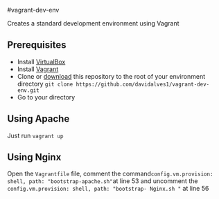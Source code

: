 #vagrant-dev-env

Creates a standard development environment using Vagrant



## Prerequisites

- Install [VirtualBox](https://www.virtualbox.org/wiki/Downloads)
- Install [Vagrant](http://www.vagrantup.com/)
- Clone or [download](https://github.com/davidalves1/vagrant-dev-env/archive/master.zip) this repository to the root of your environment directory `git clone https://github.com/davidalves1/vagrant-dev-env.git`
- Go to your directory

## Using Apache
Just run `vagrant up` 

## Using Nginx
Open the `Vagrantfile` file, comment the command` config.vm.provision: shell, path: "bootstrap-apache.sh" `at line 53 and uncomment the` config.vm.provision: shell, path: "bootstrap- Nginx.sh "` at line 56